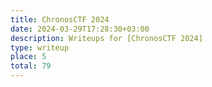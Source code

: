 ```yaml
---
title: ChronosCTF 2024
date: 2024-03-29T17:28:30+03:00
description: Writeups for [ChronosCTF 2024]
type: writeup
place: 5
total: 79
---
```

